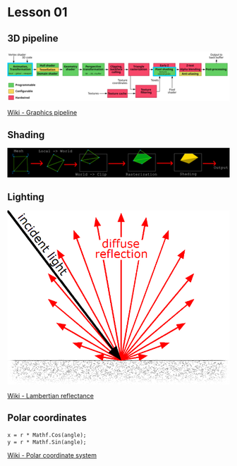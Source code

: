 # Lesson 01

## 3D pipeline
![Shading pipeline](3D-Pipeline.svg.png "Pipeline")

[Wiki - Graphics pipeline](https://en.wikipedia.org/wiki/Graphics_pipeline)

## Shading
![Shading](shading.png "Shading")

## Lighting
![Lighting](Lambert6.gif "Lambertian reflectance")

[Wiki - Lambertian reflectance](https://en.wikipedia.org/wiki/Lambertian_reflectance)

## Polar coordinates
```
x = r * Mathf.Cos(angle);
y = r * Mathf.Sin(angle);
```

[Wiki - Polar coordinate system](https://en.wikipedia.org/wiki/Polar_coordinate_system)
